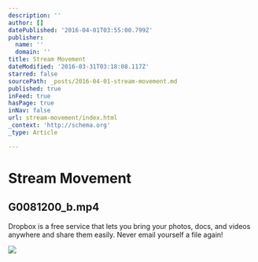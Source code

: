 ```yaml
---
description: ''
author: []
datePublished: '2016-04-01T03:55:00.799Z'
publisher:
  name: ''
  domain: ''
title: Stream Movement
dateModified: '2016-03-31T03:18:08.117Z'
starred: false
sourcePath: _posts/2016-04-01-stream-movement.md
published: true
inFeed: true
hasPage: true
inNav: false
url: stream-movement/index.html
_context: 'http://schema.org'
_type: Article

---
```

# Stream Movement

<article style=""><h1>G0081200_b.mp4</h1><p>Dropbox is a free service that lets you bring your photos, docs, and videos anywhere and share them easily. Never email yourself a file again!</p><img src="https://photos-6.dropbox.com/t/2/AABN3YFr7oN0Ap-KBqfX55xnd57YJ9v465k65FUOzHWqhQ/12/41416376/jpeg/1024x1024/2/_/0/4/G0081200_b.mp4/CLjt3xMgAiAHKAIoBw/pct77986kntdt2y/AABJ4286TE-Ydz58KHfBm5OWa/G0081200_b.mp4" /></article>